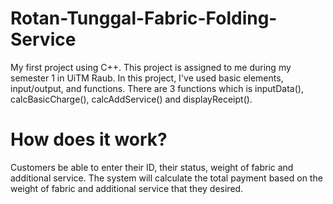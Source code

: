# Rotan-Tunggal-Fabric-Folding-Service
My first project using C++. This project is assigned to me during my semester 1 in UiTM Raub. 
In this project, I've used basic elements, input/output, and functions. 
There are 3 functions which is inputData(), calcBasicCharge(), calcAddService() and displayReceipt(). 

# How does it work?
Customers be able to enter their ID, their status, weight of fabric and additional service. The system will calculate the total payment based on the weight of fabric and additional service that they desired.
